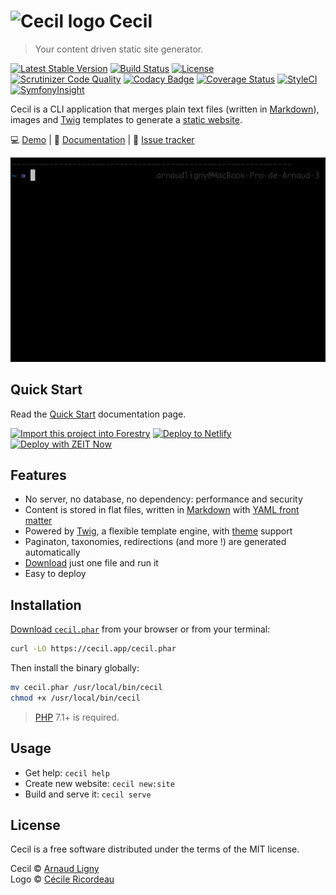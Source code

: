 # ![Cecil logo](https://avatars2.githubusercontent.com/u/45047331?s=50 "Logo created by Cécile Ricordeau") Cecil

> Your content driven static site generator.

[![Latest Stable Version](https://poser.pugx.org/cecil/cecil/v/stable)](https://github.com/Cecilapp/Cecil/releases/latest)
[![Build Status](https://travis-ci.org/Cecilapp/Cecil.svg?branch=master)](https://travis-ci.org/Cecilapp/Cecil)
[![License](https://poser.pugx.org/cecil/cecil/license)](https://github.com/Cecilapp/Cecil/blob/master/LICENSE)  
[![Scrutinizer Code Quality](https://scrutinizer-ci.com/g/Cecilapp/Cecil/badges/quality-score.png)](https://scrutinizer-ci.com/g/Cecilapp/Cecil/)
[![Codacy Badge](https://api.codacy.com/project/badge/Grade/85aa408ef2e94925831b1f7dd4c98219)](https://www.codacy.com/app/Narno/Cecil)
[![Coverage Status](https://coveralls.io/repos/github/Cecilapp/Cecil/badge.svg?branch=master)](https://coveralls.io/github/Cecilapp/Cecil?branch=master)
[![StyleCI](https://styleci.io/repos/12738012/shield)](https://styleci.io/repos/12738012)
[![SymfonyInsight](https://insight.symfony.com/projects/2a9ae313-1dce-405c-9632-0727ecdac269/mini.png)](https://insight.symfony.com/projects/2a9ae313-1dce-405c-9632-0727ecdac269)

Cecil is a CLI application that merges plain text files (written in [Markdown](http://daringfireball.net/projects/markdown/)), images and [Twig](https://twig.symfony.com) templates to generate a [static website](https://en.wikipedia.org/wiki/Static_web_page).

💻 [Demo](https://demo.cecil.app) | 📄 [Documentation](https://cecil.app/documentation) | 🐛 [Issue tracker](https://github.com/Cecilapp/Cecil/issues)

![Cecil CLI demo](docs/cecil-demo.gif "Cecil CLI demo")

## Quick Start

Read the [Quick Start](https://cecil.app/documentation/quick-start/) documentation page.

[![Import this project into Forestry](https://assets.forestry.io/import-to-forestryK.svg)](https://app.forestry.io/quick-start?repo=cecilapp/the-butler) [![Deploy to Netlify](https://www.netlify.com/img/deploy/button.svg)](https://app.netlify.com/start/deploy?repository=https://github.com/Cecilapp/the-butler&stack=cms) [![Deploy with ZEIT Now](https://zeit.co/button)](https://zeit.co/new/project?template=https://github.com/Cecilapp/the-butler)

## Features

- No server, no database, no dependency: performance and security
- Content is stored in flat files, written in [Markdown](https://daringfireball.net/projects/markdown/) with [YAML front matter](https://cecil.app/documentation/content/#front-matter)
- Powered by [Twig](https://twig.symfony.com/doc/templates.html), a flexible template engine, with [theme](https://github.com/Cecilapp/theme-hyde) support
- Paginaton, taxonomies, redirections (and more !) are generated automatically
- [Download](https://cecil.app/download/) just one file and run it
- Easy to deploy

## Installation

[Download `cecil.phar`](https://github.com/Cecilapp/Cecil/releases/latest/download/cecil.phar) from your browser or from your terminal:

```bash
curl -LO https://cecil.app/cecil.phar
```

Then install the binary globally:

```bash
mv cecil.phar /usr/local/bin/cecil
chmod +x /usr/local/bin/cecil
```

> [PHP](https://www.php.net) 7.1+ is required.

## Usage

- Get help: `cecil help`
- Create new website: `cecil new:site`
- Build and serve it: `cecil serve`

## License

Cecil is a free software distributed under the terms of the MIT license.

Cecil © [Arnaud Ligny](https://arnaudligny.fr)  
Logo © [Cécile Ricordeau](https://www.cecillie.fr)
